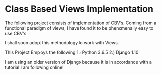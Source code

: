 # Class Based Views Implementation

The following project consists of implementation of CBV's. Coming from a functional paradigm of views,
I have found it to be phenomenally easy to use CBV's

I shall soon adopt this methodology to work with Views.

This Project Employs the following 
1.) Python 3.6.5
2.) Django 1.10

I am using an older version of Django because it is in accordance with a tutorial I am 
following online!

